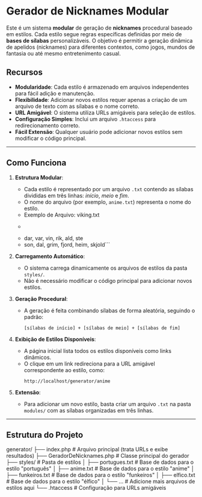 # Gerador de Nicknames Modular

Este é um sistema **modular** de geração de **nicknames** procedural baseado em estilos. Cada estilo segue regras específicas definidas por meio de **bases de sílabas** personalizáveis. O objetivo é permitir a geração dinâmica de apelidos (nicknames) para diferentes contextos, como jogos, mundos de fantasia ou até mesmo entretenimento casual.

## Recursos

- **Modularidade**: Cada estilo é armazenado em arquivos independentes para fácil adição e manutenção.
- **Flexibilidade**: Adicionar novos estilos requer apenas a criação de um arquivo de texto com as sílabas e o nome correto.
- **URL Amigável**: O sistema utiliza URLs amigáveis para seleção de estilos.
- **Configuração Simples**: Inclui um arquivo `.htaccess` para redirecionamento correto.
- **Fácil Extensão**: Qualquer usuário pode adicionar novos estilos sem modificar o código principal.

---

## Como Funciona

1. **Estrutura Modular**:
   - Cada estilo é representado por um arquivo `.txt` contendo as sílabas divididas em três linhas: *início*, *meio* e *fim*.
   - O nome do arquivo (por exemplo, `anime.txt`) representa o nome do estilo.
   - Exemplo de Arquivo: viking.txt
   - ```Thor, Fre, As, Hel, Svi, Gun
   - dar, var, vin, rik, ald, ste
   - son, dal, grim, fjord, heim, skjold```

2. **Carregamento Automático**:
   - O sistema carrega dinamicamente os arquivos de estilos da pasta `styles/`.
   - Não é necessário modificar o código principal para adicionar novos estilos.

3. **Geração Procedural**:
   - A geração é feita combinando sílabas de forma aleatória, seguindo o padrão:
     ```
     [sílabas de início] + [sílabas de meio] + [sílabas de fim]
     ```

4. **Exibição de Estilos Disponíveis**:
   - A página inicial lista todos os estilos disponíveis como links dinâmicos.
   - O clique em um link redireciona para a URL amigável correspondente ao estilo, como:  
     ```
     http://localhost/generator/anime
     ```

5. **Extensão**:
   - Para adicionar um novo estilo, basta criar um arquivo `.txt` na pasta `modules/` com as sílabas organizadas em três linhas.

---

## Estrutura do Projeto

generator/
├── index.php            # Arquivo principal (trata URLs e exibe resultados)
├── GeradorDeNicknames.php # Classe principal do gerador
├── styles/              # Pasta de estilos
│   ├── portugues.txt    # Base de dados para o estilo "português"
│   ├── anime.txt        # Base de dados para o estilo "anime"
│   ├── funkeiros.txt    # Base de dados para o estilo "funkeiros"
│   ├── elfico.txt       # Base de dados para o estilo "élfico"
│   └── ...              # Adicione mais arquivos de estilos aqui
└── .htaccess            # Configuração para URLs amigáveis
